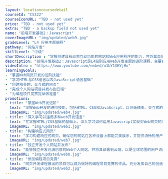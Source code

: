 ```yaml
---
layout: locationcoursedetail
courseId: "CS322"
courseIconURL: "TBD - not used yet"
price: "TBD - not used yet"
extra: "TBD - a backup field not used yet"
name: "前端开发基础2：Javascript"
coverImageURL: "img/updated/web9.jpg"
gradeLevel: "L4 应用主题编程"
pathway: "网站开发"
skillLevel: "中级"
shortDescription : "掌握创建具有动态互动功能的网站和Web应用程序的能力，并将其自信地发布在云端，让全世界的用户体验到你的创意和才华！"
description: "前端开发基础2：Javascript是L4级别应用Web开发主题的进阶课程，主要目的是让同学在掌握HTML/CSS的基础上继续学习如何使用Javascript来完成对Web网页的高级控制。最终的目标是让同学可以独立做出具有动态互动的网站与Web应用程序，并且发布在云端。"
videoIntro : "https://www.youtube.com/embed/u1bY1XHYjHo"
learningGoals:
- "掌握Web网页开发的进阶技能"
- "学习HTML与CSS语言以及JavaScript语言基础"
- "创建精美的，交互式的网页"
- "完成个人网站项目并发布到云端"
- "为编程项目竞赛提早做准备"
promotions:
- title: "掌握Web开发进阶"
  text: "掌握Web开发的进阶技能，包括HTML、CSS和JavaScript，以创造精美、交互式的网页体验。"
  imageURL: "img/updated/web4.jpg"
- title: "深入学习并运用多种web开发语言"
  text: "在掌握HTML/CSS基础的基础上，深入学习如何运用Javascript实现对Web网页的高级控制。"
  imageURL: "img/updated/web1.jpg"
- title: "构建响应式网页"
  text: "学习构建响应式网页，确保您的网站在各种设备上都能完美展示，并提供流畅的用户体验。"
  imageURL: "img/updated/web7.jpg"
- title: "独立开发个人网站并发布"
  text: "能够独立开发充满创意的Web个人网站，并将其部署到云端，以便全球范围的用户访问。"
  imageURL: "img/updated/web8.jpg"
- title: "参加编程项目竞赛"
  text: "网页开发课程做出的项目可以成为很好的编程项目竞赛的作品。充分发挥自己的创造力，动手解决生活中的问题，做实验，发布结果，为大学申请打下基础。"
  imageURL: "img/updated/web2.jpg"
---
```

